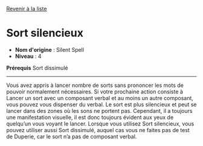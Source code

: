 [Revenir à la liste](list.md)

# Sort silencieux

 * **Nom d'origine** : Silent Spell
 * **Niveau** : 4


<p><strong>Prérequis</strong> Sort dissimulé</p>
<hr>
<p>Vous avez appris à lancer nombre de sorts sans prononcer les mots de pouvoir normalement nécessaires. Si votre prochaine action consiste à Lancer un sort avec un composant verbal et au moins un autre composant, vous pouvez vous dispenser du verbal. Le sort est plus silencieux et peut se lancer dans des zones où les sons ne portent pas. Cependant, il a toujours une manifestation visuelle, il est donc toujours évident aux yeux de quelqu’un vous voyant le lancer. Lorsque vous utilisez Sort silencieux, vous pouvez utiliser aussi Sort dissimulé, auquel cas vous ne faites pas de test de Duperie, car le sort n’a pas de composant verbal.</p>